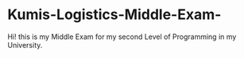 # Kumis-Logistics-Middle-Exam-
Hi! this is my Middle Exam for my second Level of Programming in my University.
